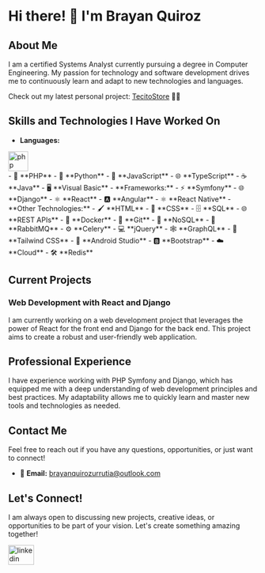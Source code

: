 # Hi there! 👋 I'm Brayan Quiroz

## About Me

I am a certified Systems Analyst currently pursuing a degree in Computer Engineering. My passion for technology and software development drives me to continuously learn and adapt to new technologies and languages.

Check out my latest personal project: [TecitoStore](https://tecitostore.com) 🌟🛒

## Skills and Technologies I Have Worked On

- **Languages:**
<div align="left">
  <img src="https://skillicons.dev/icons?i=php" height="40" alt="php logo"  />
</div>
  - 🐘 **PHP**
  - 🐍 **Python**
  - 📜 **JavaScript**
  - 🌐 **TypeScript**
  - ☕ **Java**
  - 🖥️ **Visual Basic**
- **Frameworks:**
  - ⚡ **Symfony**
  - 🌐 **Django**
  - ⚛️ **React**
  - 🅰️ **Angular**
  - ⚛️ **React Native**
- **Other Technologies:**
  - 🖌️ **HTML**
  - 🎨 **CSS**
  - 🗄️ **SQL**
  - 🌐 **REST APIs**
  - 🐳 **Docker**
  - 🐙 **Git**
  - 📂 **NoSQL**
  - 🐇 **RabbitMQ**
  - ⚙️ **Celery**
  - 💻 **jQuery**
  - 🕸️ **GraphQL**
  - 🎨 **Tailwind CSS**
  - 📱 **Android Studio**
  - 🅱️ **Bootstrap**
  - ☁️ **Cloud**
  - 🛠️ **Redis**

## Current Projects

### Web Development with React and Django

I am currently working on a web development project that leverages the power of React for the front end and Django for the back end. This project aims to create a robust and user-friendly web application.

## Professional Experience

I have experience working with PHP Symfony and Django, which has equipped me with a deep understanding of web development principles and best practices. My adaptability allows me to quickly learn and master new tools and technologies as needed.

## Contact Me

Feel free to reach out if you have any questions, opportunities, or just want to connect!

- 📧 **Email:** [brayanquirozurrutia@outlook.com](mailto:brayanquirozurrutia@outlook.com)

## Let's Connect!

I am always open to discussing new projects, creative ideas, or opportunities to be part of your vision. Let's create something amazing together!

<div align="left">
  <a href="https://www.linkedin.com/in/brayan-nicolas-quiroz-urrutia-19a0391a7/" target="_blank">
    <img src="https://raw.githubusercontent.com/maurodesouza/profile-readme-generator/master/src/assets/icons/social/linkedin/default.svg" width="52" height="40" alt="linkedin logo"  />
  </a>
</div>

###
